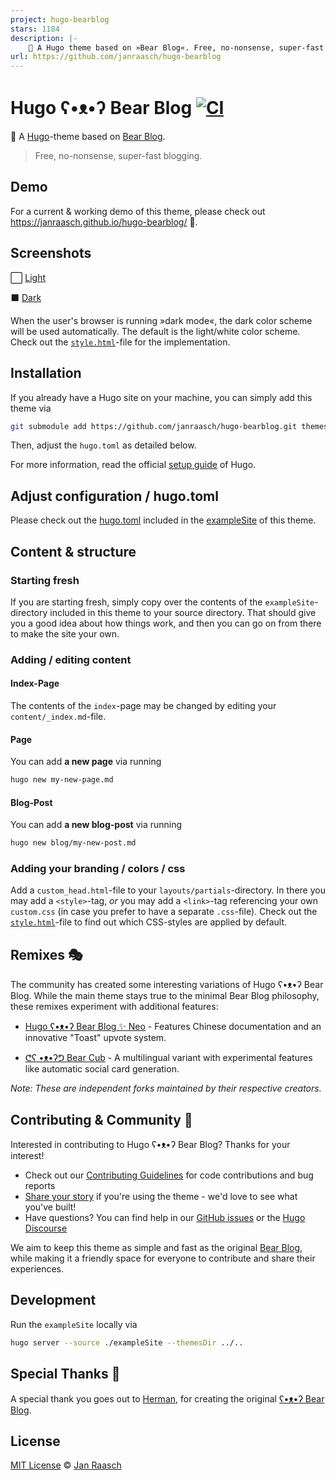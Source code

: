 ```yaml
---
project: hugo-bearblog
stars: 1184
description: |-
    🧸 A Hugo theme based on »Bear Blog«. Free, no-nonsense, super-fast blogging. This theme now includes a dark color scheme to support dark mode 🦉 ⬛️!
url: https://github.com/janraasch/hugo-bearblog
---
```


# Hugo ʕ•ᴥ•ʔ Bear Blog [![CI](https://github.com/janraasch/hugo-bearblog/actions/workflows/ci.yml/badge.svg)](https://github.com/janraasch/hugo-bearblog/actions/workflows/ci.yml)

🧸 A [Hugo](https://gohugo.io/)-theme based on [Bear Blog](https://bearblog.dev).

> Free, no-nonsense, super-fast blogging.

## Demo

For a current & working demo of this theme, please check out https://janraasch.github.io/hugo-bearblog/ 🎯.

## Screenshots

⬜️ [Light][light-screenshot]

⬛️ [Dark][dark-screenshot]

When the user's browser is running »dark mode«, the dark color scheme will be used automatically. The default is the light/white color scheme. Check out the [`style.html`](https://github.com/janraasch/hugo-bearblog/blob/master/layouts/partials/style.html)-file for the implementation.

## Installation

If you already have a Hugo site on your machine, you can simply add this theme via

```bash
git submodule add https://github.com/janraasch/hugo-bearblog.git themes/hugo-bearblog
```

Then, adjust the `hugo.toml` as detailed below.

For more information, read the official [setup guide][hugo-setup-guide] of Hugo.

## Adjust configuration / hugo.toml

Please check out the [hugo.toml](https://github.com/janraasch/hugo-bearblog/blob/master/exampleSite/hugo.toml) included in the [exampleSite](https://github.com/janraasch/hugo-bearblog/tree/master/exampleSite) of this theme.

## Content & structure

### Starting fresh

If you are starting fresh, simply copy over the contents of the `exampleSite`-directory included in this theme to your source directory. That should give you a good idea about how things work, and then you can go on from there to make the site your own.

### Adding / editing content

#### Index-Page

The contents of the `index`-page may be changed by editing your `content/_index.md`-file.

#### Page

You can add **a new page** via running

```bash
hugo new my-new-page.md
```

#### Blog-Post

You can add **a new blog-post** via running

```bash
hugo new blog/my-new-post.md
```

### Adding your branding / colors / css

Add a `custom_head.html`-file to your `layouts/partials`-directory. In there you may add a `<style>`-tag, *or* you may add a `<link>`-tag referencing your own `custom.css` (in case you prefer to have a separate `.css`-file). Check out the [`style.html`](https://github.com/janraasch/hugo-bearblog/blob/master/layouts/partials/style.html)-file to find out which CSS-styles are applied by default.

## Remixes 🎭

The community has created some interesting variations of Hugo ʕ•ᴥ•ʔ Bear Blog. While the main theme stays true to the minimal Bear Blog philosophy, these remixes experiment with additional features:

* [Hugo ʕ•ᴥ•ʔ Bear Blog ✨ Neo](https://github.com/rokcso/hugo-bearblog-neo/) - Features Chinese documentation and an innovative "Toast" upvote system.

* [ᕦʕ •ᴥ•ʔᕤ Bear Cub](https://github.com/clente/hugo-bearcub) - A multilingual variant with experimental features like automatic social card generation.

_Note: These are independent forks maintained by their respective creators._

## Contributing & Community 🤝

Interested in contributing to Hugo ʕ•ᴥ•ʔ Bear Blog? Thanks for your interest!

- Check out our [Contributing Guidelines](CONTRIBUTING.md) for code contributions and bug reports
- [Share your story](https://github.com/janraasch/hugo-bearblog/issues/new/choose) if you're using the theme - we'd love to see what you've built!
- Have questions? You can find help in our [GitHub issues](https://github.com/janraasch/hugo-bearblog/issues) or the [Hugo Discourse](https://discourse.gohugo.io/)

We aim to keep this theme as simple and fast as the original [Bear Blog](https://bearblog.dev), while making it a friendly space for everyone to contribute and share their experiences.

## Development
Run the `exampleSite` locally via

```bash
hugo server --source ./exampleSite --themesDir ../..
```

## Special Thanks 🎁

A special thank you goes out to [Herman](https://herman.bearblog.dev), for creating the original [ʕ•ᴥ•ʔ Bear Blog](https://bearblog.dev/).

## License
[MIT License](http://en.wikipedia.org/wiki/MIT_License) © [Jan Raasch](https://www.janraasch.com)

[hugo-setup-guide]: https://gohugo.io/getting-started/installing
[light-screenshot]: https://raw.githubusercontent.com/janraasch/hugo-bearblog/master/images/screenshot.png
[dark-screenshot]: https://raw.githubusercontent.com/janraasch/hugo-bearblog/master/images/screenshot-dark.png

